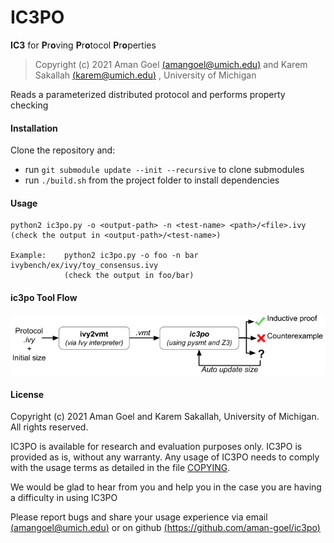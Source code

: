 # IC3PO

**IC3** for **P**r**o**ving **P**r**o**tocol **P**r**o**perties

> Copyright (c) 2021  Aman Goel [(amangoel@umich.edu)](amangoel@umich.edu)  and  Karem Sakallah [(karem@umich.edu)](karem@umich.edu) , University of Michigan

Reads a parameterized distributed protocol and performs property checking

#### Installation
Clone the repository and:
- run ```` git submodule update --init --recursive ```` to clone submodules
- run ```` ./build.sh ```` from the project folder to install dependencies

#### Usage
	python2 ic3po.py -o <output-path> -n <test-name> <path>/<file>.ivy
	(check the output in <output-path>/<test-name>)
	 
	Example:	python2 ic3po.py -o foo -n bar ivybench/ex/ivy/toy_consensus.ivy
				(check the output in foo/bar)

#### ic3po Tool Flow
![Image of ic3po toolflow](ic3po_toolflow.png)

#### License
Copyright (c) 2021  Aman Goel and Karem Sakallah, University of Michigan. All rights reserved.

IC3PO is available for research and evaluation purposes only.
IC3PO is provided as is, without any warranty.
Any usage of IC3PO needs to comply with the usage terms as detailed in the file [COPYING](https://github.com/aman-goel/ic3po/blob/master/COPYING).


We would be glad to hear from you and help you in the case you are having a difficulty in using IC3PO

Please report bugs and share your usage experience via email  [(amangoel@umich.edu)](amangoel@umich.edu) or on github [(https://github.com/aman-goel/ic3po)](https://github.com/aman-goel/ic3po)
